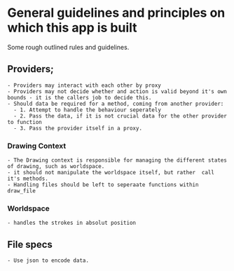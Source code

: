 # General guidelines and principles on which this app is built
Some rough outlined rules and guidelines.
## Providers;
    - Providers may interact with each other by proxy
    - Providers may not decide whether and action is valid beyond it's own bounds - it is the callers job to decide this.
    - Should data be required for a method, coming from another provider:
      - 1. Attempt to handle the behaviour seperately
      - 2. Pass the data, if it is not crucial data for the other provider to function
      - 3. Pass the provider itself in a proxy.
### Drawing Context
    - The Drawing context is responsible for managing the different states of drawing, such as worldspace.
    - it should not manipulate the worldspace itself, but rather  call it's methods.
    - Handling files should be left to seperaate functions within draw_file
### Worldspace
    - handles the strokes in absolut position 
  
## File specs
    - Use json to encode data. 